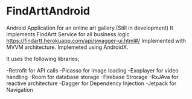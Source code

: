 # FindArttAndroid
Android Application for an online art gallery.(Still in development)
It implements FindArtt Service for all business logic https://findartt.herokuapp.com/api/swagger-ui.html#/
Implemented with MVVM architecture.
Implemeted using AndroidX.

It uses the following libraries;

-Retrofit for API calls
-Picasso for image loading
-Exoplayer for video handling
-Room for database storage
-Firebase Strorage 
-RxJAva for reactive architecture
-Dagger for Dependency Injection
-Jetpack for Navigation
